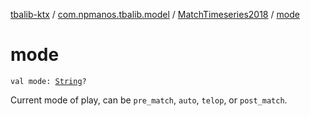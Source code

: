 [tbalib-ktx](../../index.md) / [com.npmanos.tbalib.model](../index.md) / [MatchTimeseries2018](index.md) / [mode](./mode.md)

# mode

`val mode: `[`String`](https://kotlinlang.org/api/latest/jvm/stdlib/kotlin/-string/index.html)`?`

Current mode of play, can be `pre_match`, `auto`, `telop`, or `post_match`.

